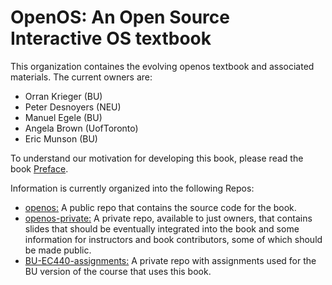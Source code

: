 # OpenOS: An Open Source Interactive OS textbook
This organization containes the evolving openos textbook and associated materials. The current owners are:
- Orran Krieger (BU)
- Peter Desnoyers (NEU)
- Manuel Egele (BU)
- Angela Brown (UofToronto)
- Eric Munson (BU)

To understand our motivation for developing this book, please read the book [Preface](https://openosorg.github.io/openos/textbook/intro/pref.html).

Information is currently organized into the following Repos:
- [openos:](https://github.com/OpenOSOrg/openos) A public repo that contains the source code for the book.
- [openos-private:](https://github.com/OpenOSOrg/openos-private) A private repo, available to just owners, that contains slides that should be eventually integrated into the book and some information for instructors and book contributors, some of which should be made public.
- [BU-EC440-assignments:](https://github.com/OpenOSOrg/BU-EC440-assignments) A private repo with assignments used for the BU version of the course that uses this book. 
